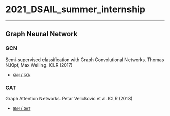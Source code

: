 # 2021_DSAIL_summer_internship
---

## Graph Neural Network  
### GCN  
Semi-supervised classification with Graph Convolutional Networks. Thomas N.Kipf, Max Welling. ICLR (2017)  
- [`GNN` / `GCN`](https://github.com/kpiswon/2021_DSAIL_summer_internship/tree/main/GNN/GCN)

### GAT  
Graph Attention Networks. Petar Velickovic et al. ICLR (2018)  
- [`GNN` / `GAT`](https://github.com/kpiswon/2021_DSAIL_summer_internship/tree/main/GNN/GAT)
